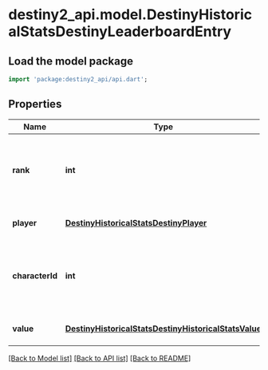 # destiny2_api.model.DestinyHistoricalStatsDestinyLeaderboardEntry

## Load the model package
```dart
import 'package:destiny2_api/api.dart';
```

## Properties
Name | Type | Description | Notes
------------ | ------------- | ------------- | -------------
**rank** | **int** | Where this player ranks on the leaderboard. A value of 1 is the top rank. | [optional] [default to null]
**player** | [**DestinyHistoricalStatsDestinyPlayer**](DestinyHistoricalStatsDestinyPlayer.md) | Identity details of the player | [optional] [default to null]
**characterId** | **int** | ID of the player&#39;s best character for the reported stat. | [optional] [default to null]
**value** | [**DestinyHistoricalStatsDestinyHistoricalStatsValue**](DestinyHistoricalStatsDestinyHistoricalStatsValue.md) | Value of the stat for this player | [optional] [default to null]

[[Back to Model list]](../README.md#documentation-for-models) [[Back to API list]](../README.md#documentation-for-api-endpoints) [[Back to README]](../README.md)


